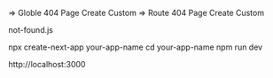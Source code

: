 => Globle 404 Page Create Custom
=> Route 404 Page Create Custom

not-found.js



npx create-next-app your-app-name
cd your-app-name
npm run dev

http://localhost:3000
